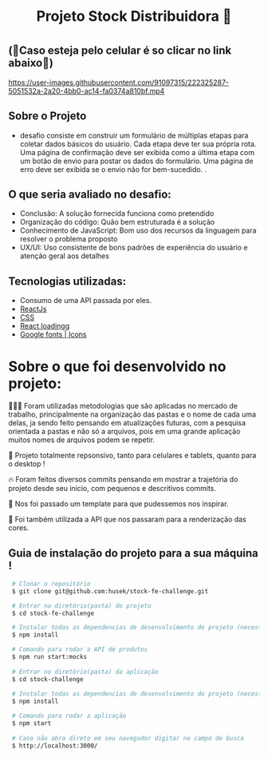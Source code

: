 <h1 align='center' >

Projeto Stock Distribuidora 🚚

<h1/>

## (📱Caso esteja pelo celular é so clicar no link abaixo📱)



https://user-images.githubusercontent.com/91097315/222325287-5051532a-2a20-4bb0-ac14-fa0374a810bf.mp4


## Sobre o Projeto

-  desafio consiste em construir um formulário de múltiplas etapas para coletar dados básicos do usuário. Cada etapa deve ter sua própria rota. Uma página de confirmação deve ser exibida como a última etapa com um botão de envio para postar os dados do formulário. Uma página de erro deve ser exibida se o envio não for bem-sucedido. .<br>

## O que seria avaliado no desafio:

- Conclusão: A solução fornecida funciona como pretendido
- Organização do código: Quão bem estruturada é a solução
- Conhecimento de JavaScript: Bom uso dos recursos da linguagem para resolver o problema proposto
- UX/UI: Uso consistente de bons padrões de experiência do usuário e atenção geral aos detalhes


## Tecnologias utilizadas:

- Consumo de uma API passada por eles.
- [ReactJs](https://pt-br.reactjs.org/)
- [CSS](https://developer.mozilla.org/pt-BR/docs/Web/CSS)
- [React loadingg](https://www.npmjs.com/package/react-loadingg)
- [Google fonts | Icons](https://fonts.google.com/)

# Sobre o que foi desenvolvido no projeto:
👨🏾‍💻 Foram utilizadas metodologias que são aplicadas no mercado de trabalho, principalmente na organização das pastas e o nome de cada uma delas, ja sendo feito pensando em atualizações futuras, com a pesquisa orientada a pastas e não só a arquivos, pois em uma grande aplicação muitos nomes de arquivos podem se repetir.
 
📲 Projeto totalmente repsonsivo, tanto para celulares e tablets, quanto para o desktop !

🔥 Foram feitos diversos commits pensando em mostrar a trajetória do projeto desde seu inicio, com pequenos e descritivos commits.

🎨 Nos foi passado um template para que pudessemos nos inspirar.

🛒 Foi também utilizada a API que nos passaram para a renderização das cores.


## Guia de instalação do projeto para a sua máquina !

```bash
 # Clonar o repositório
 $ git clone git@github.com:husek/stock-fe-challenge.git

 # Entrar no diretório(pasta) do projeto
 $ cd stock-fe-challenge

 # Instalar todas as dependencias de desenvolvimento do projeto (necessita ter o Node(npm) instalado)
 $ npm install

 # Comando para rodar a API de produtos
 $ npm run start:mocks
  
 # Entrar no diretório(pasta) da aplicação
 $ cd stock-challenge
  
 # Instalar todas as dependencias de desenvolvimento do projeto (necessita ter o Node(npm) instalado)
 $ npm install

 # Comando para rodar a aplicação
 $ npm start
 
 # Caso não abra direto em seu navegador digitar no campo de busca 
 $ http://localhost:3000/
  

```
<br>

